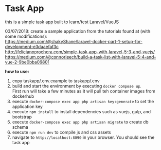 # Task App
this is a simple task app built to learn/test Laravel/VueJS

03/07/2018: create a sample application from the tutorials found at (with some modifications):  
            https://medium.com/@shakyShane/laravel-docker-part-1-setup-for-development-e3daaefaf3c  
            http://felicianoprochera.com/simple-task-app-with-laravel-5-3-and-vuejs/  
            https://medium.com/@connorleech/build-a-task-list-with-laravel-5-4-and-vue-2-9be0bba06801

**how to use:**
1. copy taskapp/.env.example to taskapp/.env
2. build and start the environment by executing `docker compose up`.  
First run will take a few minutes as it will pull teh container images from dockerhub 
3. execute `docker-compose exec app php artisan key:generate` to set the application key
4. execute `npm install` to install dependencies such as vuejs, gulp, and bootstrap
5. execute `docker-compose exec app php artisan migrate` to create db schema
6. execute `npm run dev` to compile js and css assets
6. navigate to `http://localhost:8090` in your browser. You should see the task app
